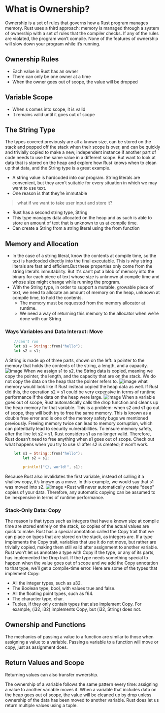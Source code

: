 # What is Ownership?
Ownership is a set of rules that governs how a Rust program manages memory. Rust uses a third approach: memory is managed through a system of ownership with a set of rules that the compiler checks. If any of the rules are violated, the program won’t compile. None of the features of ownership will slow down your program while it’s running.
## Ownership Rules
- Each value in Rust has an owner
- There can only be one owner at a time
- When the owner goes out of scope, the value will be dropped
## Variable Scope
- When s comes into scope, it is valid
- It remains valid until it goes out of scope
## The String Type
The types covered previously are all a known size, can be stored on the stack and popped off the stack when their scope is over, and can be quickly and trivially copied to make a new, independent instance if another part of code needs to use the same value in a different scope.
But want to look at data that is stored on the heap and explore how Rust knows when to clean up that data, and the String type is a great example.
- A string value is hardcoded into our program. String literals are convenient, but they aren’t suitable for every situation in which we may want to use text. 
- One reason is that they’re immutable
> what if we want to take user input and store it? 
- Rust has a second string type, String
- This type manages data allocated on the heap and as such is able to store an amount of text that is unknown to us at compile time.
- Can create a String from a string literal using the from function
## Memory and Allocation
- In the case of a string literal, know the contents at compile time, so the text is hardcoded directly into the final executable. This is why string literals are fast and efficient.But these properties only come from the string literal’s immutability. 
But it's can’t put a blob of memory into the binary for each piece of text whose size is unknown at compile time and whose size might change while running the program.
- With the String type, in order to support a mutable, growable piece of text, we need to allocate an amount of memory on the heap, unknown at compile time, to hold the contents. 
    - The memory must be requested from the memory allocator at runtime. 
    - We need a way of returning this memory to the allocator when we’re done with our String.

### Ways Variables and Data Interact: Move
```rust
    //can't run
    let s1 = String::from("hello");
    let s2 = s1;
```
A String is made up of three parts, shown on the left: a pointer to the memory that holds the contents of the string, a length, and a capacity.
![image](https://doc.rust-lang.org/book/img/trpl04-01.svg)
When we assign s1 to s2, the String data is copied, meaning we copy the pointer, the length, and the capacity that are on the stack. We do not copy the data on the heap that the pointer refers to.
![image](https://doc.rust-lang.org/book/img/trpl04-02.svg)
what memory would look like if Rust instead copied the heap data as well. If Rust did this, the operation s2 = s1 could be very expensive in terms of runtime performance if the data on the heap were large.
![image](https://doc.rust-lang.org/book/img/trpl04-03.svg)
When a variable goes out of scope, Rust automatically calls the drop function and cleans up the heap memory for that variable.
This is a problem: when s2 and s1 go out of scope, they will both try to free the same memory. This is known as a double free error and is one of the memory safety bugs we mentioned previously. Freeing memory twice can lead to memory corruption, which can potentially lead to security vulnerabilities.
To ensure memory safety, after the line let s2 = s1, Rust considers s1 as no longer valid. Therefore, Rust doesn’t need to free anything when s1 goes out of scope. Check out what happens when you try to use s1 after s2 is created; it won’t work.
```rust
    let s1 = String::from("hello");
        let s2 = s1;

        println!("{}, world!", s1);
```
Because Rust also invalidates the first variable, instead of calling it a shallow copy, it’s known as a move. In this example, we would say that s1 was moved into s2.
![image](https://doc.rust-lang.org/book/img/trpl04-04.svg)
    >Rust will never automatically create “deep” copies of your data. Therefore, any automatic copying can be assumed to be inexpensive in terms of runtime performance.
### Stack-Only Data: Copy
The reason is that types such as integers that have a known size at compile time are stored entirely on the stack, so copies of the actual values are quick to make. 
Rust has a special annotation called the Copy trait that we can place on types that are stored on the stack, as integers are. If a type implements the Copy trait, variables that use it do not move, but rather are trivially copied, making them still valid after assignment to another variable.
Rust won’t let us annotate a type with Copy if the type, or any of its parts, has implemented the Drop trait. If the type needs something special to happen when the value goes out of scope and we add the Copy annotation to that type, we’ll get a compile-time error.
Here are some of the types that implement Copy:
- All the integer types, such as u32.
- The Boolean type, bool, with values true and false.
- All the floating point types, such as f64.
- The character type, char.
- Tuples, if they only contain types that also implement Copy. For example, (i32, i32) implements Copy, but (i32, String) does not.

## Ownership and Functions
The mechanics of passing a value to a function are similar to those when assigning a value to a variable. Passing a variable to a function will move or copy, just as assignment does.

## Return Values and Scope
Returning values can also transfer ownership.

The ownership of a variable follows the same pattern every time: assigning a value to another variable moves it. When a variable that includes data on the heap goes out of scope, the value will be cleaned up by drop unless ownership of the data has been moved to another variable.
Rust does let us return multiple values using a tuple.
